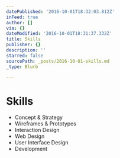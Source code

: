 ```yaml
---
datePublished: '2016-10-01T18:32:03.812Z'
inFeed: true
author: []
via: {}
dateModified: '2016-10-01T18:31:37.332Z'
title: Skills
publisher: {}
description: ''
starred: false
sourcePath: _posts/2016-10-01-skills.md
_type: Blurb

---
```

# Skills

* Concept & Strategy
* Wireframes & Prototypes
* Interaction Design
* Web Design
* User Interface Design
* Development